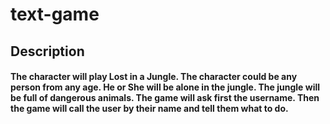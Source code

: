 # text-game

## Description
#### The character will play Lost in a Jungle. The character could be any person from any age. He or She will be alone in the jungle. The jungle will be full of dangerous animals. The game will ask first the username. Then the game will call the user by their name and tell them what to do.
